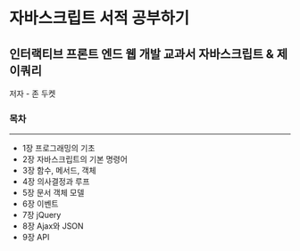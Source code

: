 # 자바스크립트 서적 공부하기

## 인터랙티브 프론트 엔드 웹 개발 교과서 자바스크립트 & 제이쿼리

저자 - 존 두켓

### 목차
--------------------------------------
- 1장 프로그래밍의 기초
- 2장 자바스크립트의 기본 명령어
- 3장 함수, 메서드, 객체
- 4장 의사결정과 루프
- 5장 문서 객체 모델
- 6장 이벤트
- 7장 jQuery
- 8장 Ajax와 JSON
- 9장 API

